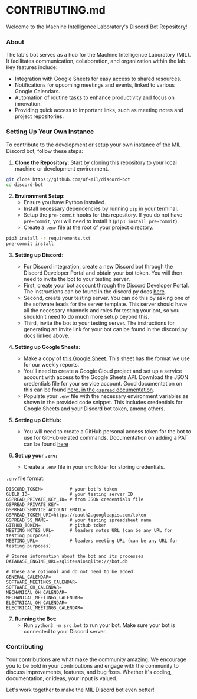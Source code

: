 # CONTRIBUTING.md

Welcome to the Machine Intelligence Laboratory's Discord Bot Repository!

### About

The lab's bot serves as a hub for the Machine Intelligence Laboratory (MIL). It facilitates communication, collaboration, and organization within the lab. Key features include:

- Integration with Google Sheets for easy access to shared resources.
- Notifications for upcoming meetings and events, linked to various Google Calendars.
- Automation of routine tasks to enhance productivity and focus on innovation.
- Providing quick access to important links, such as meeting notes and project repositories.

### Setting Up Your Own Instance

To contribute to the development or setup your own instance of the MIL Discord bot, follow these steps:

1. **Clone the Repository**: Start by cloning this repository to your local machine or development environment.

```bash
git clone https://github.com/uf-mil/discord-bot
cd discord-bot
```

2. **Environment Setup**:
   - Ensure you have Python installed.
   - Install necessary dependencies by running `pip` in your terminal.
   - Setup the `pre-commit` hooks for this repository. If you do not have `pre-commit`, you will need to install it (`pip3 install pre-commit`).
   - Create a `.env` file at the root of your project directory.

```bash
pip3 install -r requirements.txt
pre-commit install
```

3. **Setting up Discord**:
   - For Discord integration, create a new Discord bot through the Discord Developer Portal and obtain your bot token. You will then need to invite the bot to your testing server.
   - First, create your bot account through the Discord Developer Portal. The instructions can be found in the discord.py docs [here](https://discordpy.readthedocs.io/en/stable/discord.html).
   - Second, create your testing server. You can do this by asking one of the software leads for the server template. This server should have all the necessary channels and roles for testing your bot, so you shouldn't need to do much more setup beyond this.
   - Third, invite the bot to your testing server. The instructions for generating an invite link for your bot can be found in the discord.py docs linked above.

4. **Setting up Google Sheets:**
   - Make a copy of [this Google Sheet](https://docs.google.com/spreadsheets/d/1BTPLrs3Lr6J7030cHikgecBoWK1iVkkHlqKv4_yXcXk/edit?usp=sharing). This sheet has the format we use for our weekly reports.
   - You'll need to create a Google Cloud project and set up a service account with access to the Google Sheets API. Download the JSON credentials file for your service account. Good documentation on this can be found [here, in the `gspread` documentation](https://docs.gspread.org/en/v6.0.0/oauth2.html#for-bots-using-service-account).
   - Populate your `.env` file with the necessary environment variables as shown in the provided code snippet. This includes credentials for Google Sheets and your Discord bot token, among others.

5. **Setting up GitHub:**
    - You will need to create a GitHub personal access token for the bot to use for GitHub-related commands. Documentation on adding a PAT can be found [here](https://docs.github.com/en/enterprise-server@3.9/authentication/keeping-your-account-and-data-secure/managing-your-personal-access-tokens#creating-a-personal-access-token)

6. **Set up your `.env`:**
   - Create a `.env` file in your `src` folder for storing credentials.

`.env` file format:
```
DISCORD_TOKEN=          # your bot's token
GUILD_ID=               # your testing server ID
GSPREAD_PRIVATE_KEY_ID= # from JSON credentials file
GSPREAD_PRIVATE_KEY=
GSPREAD_SERVICE_ACCOUNT_EMAIL=
GSPREAD_TOKEN_URI=https://oauth2.googleapis.com/token
GSPREAD_SS_NAME=        # your testing spreadsheet name
GITHUB_TOKEN=           # github token
MEETING_NOTES_URL=      # leaders notes URL (can be any URL for testing purposes)
MEETING_URL=            # leaders meeting URL (can be any URL for testing purposes)

# Stores information about the bot and its processes
DATABASE_ENGINE_URL=sqlite+aiosqlite:///bot.db

# These are optional and do not need to be added:
GENERAL_CALENDAR=
SOFTWARE_MEETINGS_CALENDAR=
SOFTWARE_OH_CALENDAR=
MECHANICAL_OH_CALENDAR=
MECHANICAL_MEETINGS_CALENDAR=
ELECTRICAL_OH_CALENDAR=
ELECTRICAL_MEETINGS_CALENDAR=
```

7. **Running the Bot**:
   - Run `python3 -m src.bot` to run your bot. Make sure your bot is connected to your Discord server.

### Contributing

Your contributions are what make the community amazing. We encourage you to be bold in your contributions and engage with the community to discuss improvements, features, and bug fixes. Whether it's coding, documentation, or ideas, your input is valued.

Let's work together to make the MIL Discord bot even better!
